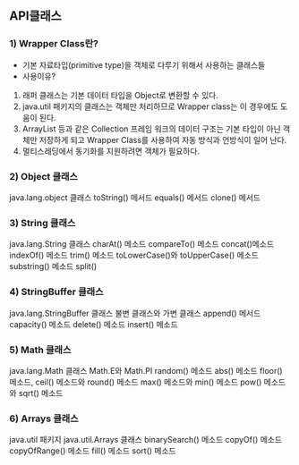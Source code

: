 ## API클래스

### 1) Wrapper Class란?
- 기본 자료타입(primitive type)을 객체로 다루기 위해서 사용하는 클래스들  
- 사용이유?
1. 래퍼 클래스는 기본 데이터 타입을 Object로 변환할 수 있다.  
2. java.util 패키지의 클래스는 객체만 처리하므로 Wrapper class는 이 경우에도 도움이 된다.  
3. ArrayList 등과 같은 Collection 프레임 워크의 데이터 구조는 기본 타입이 아닌 객체만 저장하게 되고 Wrapper Class를 사용하여 자동 방식과 언방식이 일어 난다.  
4. 멀티스레딩에서 동기화를 지원하려면 객체가 필요하다.  

### 2) Object 클래스
java.lang.object 클래스
toString() 메서드
equals() 메서드
clone() 메서드

### 3) String 클래스
java.lang.String 클래스
charAt() 메소드
compareTo() 메소드
concat()메소드
indexOf() 메소드
trim() 메소드
toLowerCase()와 toUpperCase() 메소드
substring() 메소드
split()

### 4) StringBuffer 클래스
java.lang.StringBuffer 클래스
불변 클래스와 가변 클래스
append() 메서드
capacity() 메소드
delete() 메소드
insert() 메소드

### 5) Math 클래스
java.lang.Math 클래스
Math.E와 Math.PI
random() 메소드
abs() 메소드
floor() 메소드, ceil() 메소드와 round() 메소드
max() 메소드와 min() 메소드
pow() 메소드와 sqrt() 메소드

### 6) Arrays 클래스
java.util 패키지
java.util.Arrays 클래스
binarySearch() 메소드
copyOf() 메소드
copyOfRange() 메소드
fill() 메소드
sort() 메소드

